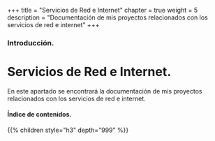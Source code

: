 +++
title = "Servicios de Red e Internet"
chapter = true
weight = 5
description = "Documentación de mis proyectos relacionados con los servicios de red e internet"
+++

### Introducción.

# Servicios de Red e Internet.

En este apartado se encontrará la documentación de mis proyectos relacionados con los servicios de red e internet.

#### Índice de contenidos.

{{% children style="h3" depth="999" %}}
